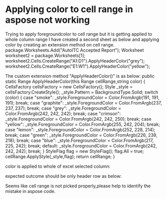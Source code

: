 
# Applying color to cell range in aspose not working

Trying to apply foregroundcolor to cell range but it is getting applied to whole column range
I have created a second sheet as below and applying color by creating an extension method on cell range.
package.Worksheets.Add("AutoITC Accepted Report");
Worksheet worksheet2 = package.Worksheets[1];
worksheet2.Cells.CreateRange("A1:D1").ApplyHeaderColor("grey");
worksheet2.Cells.CreateRange("E1:W1").ApplyHeaderColor("yellow");

The custom extension method "ApplyHeaderColor()" is as below:
 public static Range ApplyHeaderColor(this Range cellRange,string color)
 {
  CellsFactory cellsFactory = new CellsFactory();
  Style _style = cellsFactory.CreateStyle();
  _style.Pattern = BackgroundType.Solid;
  switch (color)
        {
            case "smoke":
                _style.ForegroundColor = Color.FromArgb(191, 191, 191);
                break;
            case "graphite":
                _style.ForegroundColor = Color.FromArgb(237, 237, 237);
                break;
            case "grey":
                _style.ForegroundColor = Color.FromArgb(242, 242, 242);
                break;
            case "crimson":
                _style.ForegroundColor = Color.FromArgb(242, 242, 250);
                break;
            case "yellow":
                _style.ForegroundColor = Color.FromArgb(255, 242, 204);
                break;
            case "lemon":
                _style.ForegroundColor = Color.FromArgb(252, 228, 214);
                break;
            case "green":
                _style.ForegroundColor = Color.FromArgb(226, 239, 218);
                break;
            case "blue":
                _style.ForegroundColor = Color.FromArgb(217, 225, 242);
                break;
            default:
                _style.ForegroundColor = Color.FromArgb(242, 242, 242);
                break;
        }
        StyleFlag flag = new StyleFlag();
        flag.All = true;
        cellRange.ApplyStyle(_style,flag);
        return cellRange;
    }

color is applied to whole of excel selected column:

expected outcome should be only header row as below:

Seems like cell range is not picked properly,please help to identify the mistake in aspose code.

        